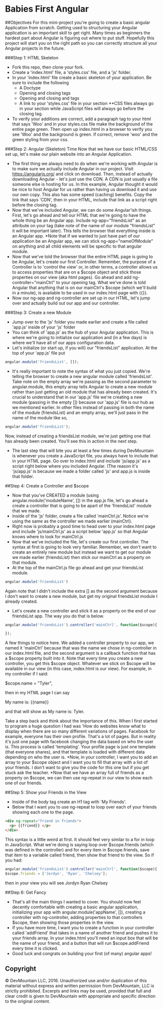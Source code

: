 Babies First Angular
==============

##Objectives
For this mini-project you're going to create a basic angular Application from scratch. Getting used to structuring your Angular application is an important skill to get right. Many times as beginners the hardest part about Angular is figuring out where to put stuff. Hopefully this project will start you on the right path so you can correctly structure all your Angular projects in the future.

###Step 1: HTML Skeleton
* Fork this repo, then clone your fork.
* Create a 'index.html' file, a 'styles.css' file, and a 'js' folder.
* In your 'index.html' file create a basic skeleton of your application. Be sure to include the following
    - A Doctype
    - Opening and closing <html> tags
    - Opening and closing <head> and <body> tags
    - A link to your 'styles.css' file in your <head> section **CSS files always go in your <head> section while JavaScript files will always go before the closing </body> tag.
* To verify your additions are correct, add a paragraph tag to your html that says 'Woo' and in your styles.css file make the background of the entire page green. Then open up index.html in a browser to verify you see 'Woo' and the background is green. If correct, remove 'woo' and the green styling from your css.


###Step 2: Angular (Skeleton) Time
Now that we have our basic HTML/CSS set up, let's make our plain website into an Angular Application.
* The first thing we always need to do when we're working with Angular is to make sure we actually include Angular in our project. Visit https://angularjs.org/ and click on download. Then, instead of actually downloading Angular - let's just use the CDN. A CDN is just usually a file someone else is hosting for us. In this example, Angular thought it would be nice to host Angular for us rather than having us download it and use our own copy. This also has some speed (caching) benefits. Copy the link that says 'CDN', then in your HTML, include that link as a script right before the closing </body> tag.
* Now that we've included Angular, we can do some Angular'ish things. First, let's go ahead and tell our HTML that we're going to have the whole thing be an Angular app. Include ng-app="friendsList" as an attribute on your <html> tag (take note of the name of our module "friendsList" it will be important later). This tells the browser that everything inside <html> </html> is an Angular app. *Note that if we wanted to just have part of our application be an Angular app, we can stick ng-app="nameOfModule" on anything and all child elements will be specific to that angular module.
* Now that we've told the browser that the entire HTML page is going to be Angular, let's create our first Controller. Remember, the purpose of a Controller is to 'control the view' or, in other terms, a controller allows us to access properties that are on a $scope object and stick those properties on our view (aka html pages). Go ahead and add ng-controller="mainCtrl" to your opening <body> tag. What we've done is told Angular that anything that is on our mainCtrl's $scope (which we'll build in a minute), is available to be used in our index.html page with {{}}.
* Now our ng-app and ng-controller are set up in our HTML, let's jump over and actually build out our app and our controller.

###Step 3: Create a new Module
* Jump over to the 'js' folder you made earlier and create a file called 'app.js' inside of your 'js' folder
* You can think of 'app.js' as the hub of your Angular application. This is where we're going to initialize our application and (in a few days) is where we'll have all of our apps configuration data.
* Let's initialize (or start up, if you will) our "friendsList" application. At the top of your 'app.js' file put
```javascript
angular.module('friendsList', []);
```
* It's really important to note the syntax of what you just copied. We're telling the browser to create a new angular module called 'friendsList'. Take note on the empty array we're passing as the second parameter to angular.module, this empty array tells Angular to create a new module rather than just getting an old module that has already been created. It's crucial to understand that in our 'app.js' file we're creating a new module (passing in the empty []) because our 'app.js' file is our hub as we mentioned earlier. In other files instead of passing in both the name of the module (friendsList) and an empty array, we'll just pass in the name of the module like so,
```javascript
angular.module('friendsList');
```
Now, instead of creating a friendsList module, we're just getting one that has already been created. You'll see this in action in the next step.
* The last step that will bite you at least a few times during DevMountain is whenever you create a JavaScript file, you always have to include that in your HTML page. Go over to index.html and include 'js/app.js' as a script right below where you included Angular. (The reason it's 'js/app.js' is because we made a folder called 'js' and app.js is inside that folder.

##Step 4: Create a Controller and $scope
* Now that you've CREATED a module (using angular.module('moduleName', []) in the app.js file, let's go ahead a create a controller that is going to be apart of the 'friendsList' module that we made.
* Inside of the 'js' folder, create a file called 'mainCtrl.js'. Notice we're using the same as the controller we made earlier (mainCtrl).
* Right now is probably a good time to head over to your index.html page and include 'js/mainCtrl.js' as a script below 'app.js' so that Angular knows where to look for mainCtrl.js
* Now that we've included the file, let's create our first controller. The syntax at first is going to look very familiar. Remember, we don't want to create an entirely new module but instead we want to get our module we made earlier (friendsList) then stick our mainCtrl as a property on that module.
* At the top of the mainCtrl.js file go ahead and get your friendsList module.
```javascript
angular.module('friendsList')
```
Again note that I didn't include the extra [] as the second argument because I don't want to create a new module, but get my original friendsList module I already created.
* Let's create a new controller and stick it as a property on the end of our friendsList app. The way you do that is below.
```javascript
angular.module('friendsList').controller('mainCtrl', function($scope){

});
```
A few things to notice here. We added a controller property to our app, we named it 'mainCtrl' because that was the name we chose in ng-controller in our index.html file, and the second argument is a callback function that has a $scope property built into it. Note that every time you create a new controller, you get this $scope object. Whatever we stick on $scope will be available in our view (in this case, index.html is our view). For example, in my controller if I said:

 $scope.name = "Tyler",

 then in my HTML page I can say <p> My name is: {{name}} </p>

 and that will show as My name is: Tyler.

 Take a step back and think about the importance of this. When I first started to program a huge question I had was 'How do websites know what to display when there are so many different variations of pages. Facebook for example, everyone has their own profile. That's a lot of pages. But in reality it's just one page with facebook changing the data based on who the user is. This process is called 'templating'. Your profile page is just one template (that everyone shares), and that template is loaded with different data depending on who the user is.
*Now, in your controller, I want you to add an array to your $scope object and I want you to fill that array with a list of your friends. I don't want to give you the code for this one but if you get stuck ask the teacher.
*Now that we have an array full of friends as a property on $scope, we can then use ng-repeat in our view to show each one of our friends.

##Step 5: Show your Friends in the View
* Inside of the body tag create an H1 tag with 'My Friends'.
* Below that I want you to use ng-repeat to loop over each of your friends showing each one to the page.
```html
<div ng-repeat="friend in friends">
  <p> {{friend}} </p>
</div>
```
This syntax is a little weird at first. It should feel very similar to a for in loop in JavaScript. What we're doing is saying loop over $scope.friends (which was defined in the controller) and for every item in $scope.friends, save that item to a variable called friend, then show that friend to the view. So if you had:
```javascript
angular.module('friendsList').controller('mainCtrl', function($scope){
$scope.friends = ['Jordyn', 'Ryan', 'Chelsey'];
```
then in your view you will see
Jordyn
Ryan
Chelsey

##Step 6: Get Fancy
* That's all the main things I wanted to cover. You should now feel decently comfortable with creating a basic angular application, initializing your app with angular.module('appName', []), creating a controller with ng-controller, adding properties to that controllers $scope, then showing those properties in the view.
* If you have more time, I want you to create a function in your controller called 'addFriend' that takes in a name of another friend and pushes it to your friends array. In your index.html you'll need an input box that will be the name of your friend, and a button that will run $scope.addFriend every time it is clicked.
* Good luck and congrats on building your first (of many) angular apps!

## Copyright

© DevMountain LLC, 2016. Unauthorized use and/or duplication of this material without express and written permission from DevMountain, LLC is strictly prohibited. Excerpts and links may be used, provided that full and clear credit is given to DevMountain with appropriate and specific direction to the original content.
